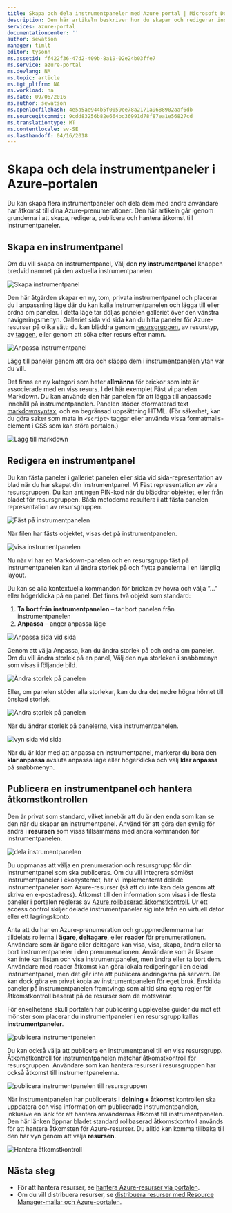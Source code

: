 ```yaml
---
title: Skapa och dela instrumentpaneler med Azure portal | Microsoft Docs
description: Den här artikeln beskriver hur du skapar och redigerar instrumentpaneler i Azure-portalen.
services: azure-portal
documentationcenter: ''
author: sewatson
manager: timlt
editor: tysonn
ms.assetid: ff422f36-47d2-409b-8a19-02e24b03ffe7
ms.service: azure-portal
ms.devlang: NA
ms.topic: article
ms.tgt_pltfrm: NA
ms.workload: na
ms.date: 09/06/2016
ms.author: sewatson
ms.openlocfilehash: 4e5a5ae944b5f0059ee78a2171a9688902aaf6db
ms.sourcegitcommit: 9cdd83256b82e664bd36991d78f87ea1e56827cd
ms.translationtype: MT
ms.contentlocale: sv-SE
ms.lasthandoff: 04/16/2018
---
```

# <a name="create-and-share-dashboards-in-the-azure-portal"></a>Skapa och dela instrumentpaneler i Azure-portalen
Du kan skapa flera instrumentpaneler och dela dem med andra användare har åtkomst till dina Azure-prenumerationer.  Den här artikeln går igenom grunderna i att skapa, redigera, publicera och hantera åtkomst till instrumentpaneler.

## <a name="create-a-dashboard"></a>Skapa en instrumentpanel
Om du vill skapa en instrumentpanel, Välj den **ny instrumentpanel** knappen bredvid namnet på den aktuella instrumentpanelen.  

![Skapa instrumentpanel](./media/azure-portal-dashboards/new-dashboard.png)

Den här åtgärden skapar en ny, tom, privata instrumentpanel och placerar du i anpassning läge där du kan kalla instrumentpanelen och lägga till eller ordna om paneler.  I detta läge tar döljas panelen galleriet över den vänstra navigeringsmenyn.  Galleriet sida vid sida kan du hitta paneler för Azure-resurser på olika sätt: du kan bläddra genom [resursgruppen](../azure-resource-manager/resource-group-overview.md#resource-groups), av resurstyp, av [taggen](../azure-resource-manager/resource-group-using-tags.md), eller genom att söka efter resurs efter namn.  

![Anpassa instrumentpanel](./media/azure-portal-dashboards/customize-dashboard.png)

Lägg till paneler genom att dra och släppa dem i instrumentpanelen ytan var du vill.

Det finns en ny kategori som heter **allmänna** för brickor som inte är associerade med en viss resurs.  I det här exemplet Fäst vi panelen Markdown.  Du kan använda den här panelen för att lägga till anpassade innehåll på instrumentpanelen.  Panelen stöder oformaterad text [markdownsyntax](https://daringfireball.net/projects/markdown/syntax), och en begränsad uppsättning HTML.  (För säkerhet, kan du göra saker som mata in `<script>` taggar eller använda vissa formatmalls-element i CSS som kan störa portalen.) 

![Lägg till markdown](./media/azure-portal-dashboards/add-markdown.png)

## <a name="edit-a-dashboard"></a>Redigera en instrumentpanel
Du kan fästa paneler i galleriet panelen eller sida vid sida-representation av blad när du har skapat din instrumentpanel. Vi Fäst representation av våra resursgruppen. Du kan antingen PIN-kod när du bläddrar objektet, eller från bladet för resursgruppen. Båda metoderna resultera i att fästa panelen representation av resursgruppen.

![Fäst på instrumentpanelen](./media/azure-portal-dashboards/pin-to-dashboard.png)

När filen har fästs objektet, visas det på instrumentpanelen.

![visa instrumentpanelen](./media/azure-portal-dashboards/view-dashboard.png)

Nu när vi har en Markdown-panelen och en resursgrupp fäst på instrumentpanelen kan vi ändra storlek på och flytta panelerna i en lämplig layout.

Du kan se alla kontextuella kommandon för brickan av hovra och välja ”...” eller högerklicka på en panel. Det finns två objekt som standard:

1. **Ta bort från instrumentpanelen** – tar bort panelen från instrumentpanelen
2. **Anpassa** – anger anpassa läge

![Anpassa sida vid sida](./media/azure-portal-dashboards/customize-tile.png)

Genom att välja Anpassa, kan du ändra storlek på och ordna om paneler. Om du vill ändra storlek på en panel, Välj den nya storleken i snabbmenyn som visas i följande bild.

![Ändra storlek på panelen](./media/azure-portal-dashboards/resize-tile.png)

Eller, om panelen stöder alla storlekar, kan du dra det nedre högra hörnet till önskad storlek.

![Ändra storlek på panelen](./media/azure-portal-dashboards/resize-corner.png)

När du ändrar storlek på panelerna, visa instrumentpanelen.

![vyn sida vid sida](./media/azure-portal-dashboards/view-tile.png)

När du är klar med att anpassa en instrumentpanel, markerar du bara den **klar anpassa** avsluta anpassa läge eller högerklicka och välj **klar anpassa** på snabbmenyn.

## <a name="publish-a-dashboard-and-manage-access-control"></a>Publicera en instrumentpanel och hantera åtkomstkontrollen
Den är privat som standard, vilket innebär att du är den enda som kan se den när du skapar en instrumentpanel.  Använd för att göra den synlig för andra i **resursen** som visas tillsammans med andra kommandon för instrumentpanelen.

![dela instrumentpanelen](./media/azure-portal-dashboards/share-dashboard.png)

Du uppmanas att välja en prenumeration och resursgrupp för din instrumentpanel som ska publiceras. Om du vill integrera sömlöst instrumentpaneler i ekosystemet, har vi implementerat delade instrumentpaneler som Azure-resurser (så att du inte kan dela genom att skriva en e-postadress).  Åtkomst till den information som visas i de flesta paneler i portalen regleras av [Azure rollbaserad åtkomstkontroll](../role-based-access-control/role-assignments-portal.md). Ur ett access control skiljer delade instrumentpaneler sig inte från en virtuell dator eller ett lagringskonto.  

Anta att du har en Azure-prenumeration och gruppmedlemmarna har tilldelats rollerna i **ägare**, **deltagare**, eller **reader** för prenumerationen.  Användare som är ägare eller deltagare kan visa, visa, skapa, ändra eller ta bort instrumentpaneler i den prenumerationen.  Användare som är läsare kan inte kan listan och visa instrumentpaneler, men ändra eller ta bort dem.  Användare med reader åtkomst kan göra lokala redigeringar i en delad instrumentpanel, men det går inte att publicera ändringarna på servern.  De kan dock göra en privat kopia av instrumentpanelen för eget bruk.  Enskilda paneler på instrumentpanelen framtvinga som alltid sina egna regler för åtkomstkontroll baserat på de resurser som de motsvarar.  

För enkelhetens skull portalen har publicering upplevelse guider du mot ett mönster som placerar du instrumentpaneler i en resursgrupp kallas **instrumentpaneler**.  

![publicera instrumentpanelen](./media/azure-portal-dashboards/publish-dashboard.png)

Du kan också välja att publicera en instrumentpanel till en viss resursgrupp.  Åtkomstkontroll för instrumentpanelen matchar åtkomstkontroll för resursgruppen.  Användare som kan hantera resurser i resursgruppen har också åtkomst till instrumentpanelerna.

![publicera instrumentpanelen till resursgruppen](./media/azure-portal-dashboards/publish-to-resource-group.png)

När instrumentpanelen har publicerats i **delning + åtkomst** kontrollen ska uppdatera och visa information om publicerade instrumentpanelen, inklusive en länk för att hantera användarnas åtkomst till instrumentpanelen.  Den här länken öppnar bladet standard rollbaserad åtkomstkontroll används för att hantera åtkomsten för Azure-resurser.  Du alltid kan komma tillbaka till den här vyn genom att välja **resursen**.

![Hantera åtkomstkontroll](./media/azure-portal-dashboards/manage-access.png)

## <a name="next-steps"></a>Nästa steg
* För att hantera resurser, se [hantera Azure-resurser via portalen](../azure-resource-manager/resource-group-portal.md).
* Om du vill distribuera resurser, se [distribuera resurser med Resource Manager-mallar och Azure-portalen](../azure-resource-manager/resource-group-template-deploy-portal.md).

